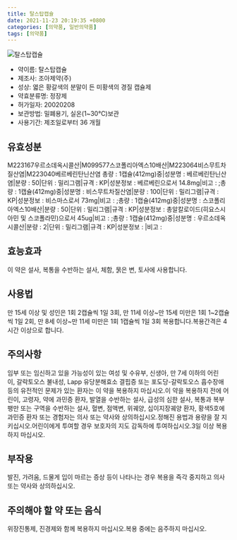```yaml
---
title: 탈스탑캡슐
date: 2021-11-23 20:19:35 +0800
categories: [의약품, 일반의약품]
tags: [의약품]
---
```

![탈스탑캡슐](https://nedrug.mfds.go.kr/pbp/cmn/itemImageDownload/151672206274500027)

- 약이름: 탈스탑캡슐
- 제조사: 조아제약(주)
- 성상: 엷은 황갈색의 분말이 든 미황색의 경질 캡슐제
- 약효분류명: 정장제
- 허가일자: 20020208
- 보관방법: 밀폐용기, 실온(1~30℃)보관
- 사용기간: 제조일로부터 36 개월
## 유효성분
M223167우르소데옥시콜산|M099577스코폴리아엑스10배산|M223064비스무트차질산염|M223040베르베린탄닌산염
총량 : 1캡슐(412mg)중|성분명 : 베르베린탄닌산염|분량 : 50|단위 : 밀리그램|규격 : KP|성분정보 : 베르베린으로서 14.8mg|비고 : ;총량 : 1캡슐(412mg)중|성분명 : 비스무트차질산염|분량 : 100|단위 : 밀리그램|규격 : KP|성분정보 : 비스마스로서 73mg|비고 : ;총량 : 1캡슐(412mg)중|성분명 : 스코폴리아엑스10배산|분량 : 50|단위 : 밀리그램|규격 : KP|성분정보 : 총알칼로이드(히요스시아민 및 스코폴라민)으로서 45ug|비고 : ;총량 : 1캡슐(412mg)중|성분명 : 우르소데옥시콜산|분량 : 2|단위 : 밀리그램|규격 : KP|성분정보 : |비고 :
## 효능효과
이 약은 설사, 복통을 수반하는 설사, 체함, 묽은 변, 토사에 사용합니다.
## 사용법
만 15세 이상 및 성인은 1회 2캡슐씩 1일 3회, 만 11세 이상~만 15세 미만은 1회 1~2캡슐씩 1일 2회, 만 8세 이상~만 11세 미만은 1회 1캡슐씩 1일 3회 복용합니다.복용간격은 4시간 이상으로 합니다.
## 주의사항
임부 또는 임신하고 있을 가능성이 있는 여성 및 수유부, 신생아, 만 7세 이하의 어린이, 갈락토오스 불내성, Lapp 유당분해효소 결핍증 또는 포도당-갈락토오스 흡수장애 등의 유전적인 문제가 있는 환자는 이 약을 복용하지 마십시오.이 약을 복용하지 전에 어린이, 고령자, 약에 과민증 환자, 발열을 수반하는 설사, 급성의 심한 설사, 복통과 복부팽만 또는 구역을 수반하는 설사, 혈변, 점액변, 위궤양, 십이지장궤양 환자, 황색5호에 과민증 환자 또는 경험자는 의사 또는 약사와 상의하십시오.정해진 용법과 용량을 잘 지키십시오.어린이에게 투여할 경우 보호자의 지도 감독하에 투여하십시오.3일 이상 복용하지 마십시오.
## 부작용
발진, 가려움, 드물게 입이 마르는 증상 등이 나타나는 경우 복용을 즉각 중지하고 의사 또는 약사와 상의하십시오.
## 주의해야 할 약 또는 음식
위장진통제, 진경제와 함께 복용하지 마십시오.복용 중에는 음주하지 마십시오.
